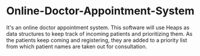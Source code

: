 # Online-Doctor-Appointment-System
It's an online doctor appointment system. This software will use Heaps as data structures to keep track of incoming patients and prioritizing them.  As the patients keep coming and registering, they are added to a priority list from which patient names are taken out for consultation.
